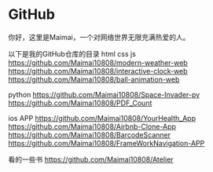 # GitHub

你好，这里是Maimai，一个对网络世界无限充满热爱的人。

以下是我的GitHub仓库的目录
html css js
https://github.com/Maimai10808/modern-weather-web
https://github.com/Maimai10808/interactive-clock-web
https://github.com/Maimai10808/ball-animation-web

python
https://github.com/Maimai10808/Space-Invader-py
https://github.com/Maimai10808/PDF_Count

ios APP
https://github.com/Maimai10808/YourHealth_App
https://github.com/Maimai10808/Airbnb-Clone-App
https://github.com/Maimai10808/BarcodeScanner
https://github.com/Maimai10808/FrameWorkNavigation-APP

看的一些书
https://github.com/Maimai10808/Atelier
